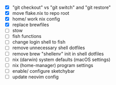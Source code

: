 - [x] "git checkout" vs "git switch" and "git restore"
- [x] move flake.nix to repo root
- [x] home/ work nix config
- [x] replace brewfiles
- [ ] stow
- [ ] fish functions
- [ ] change login shell to fish
- [ ] remove unnecessary shell dotfiles
- [ ] remove brew "shellenv" init in shell dotfiles
- [ ] nix (darwin) system defaults (macOS settings)
- [ ] nix (home-manager) program settings
- [ ] enable/ configure sketchybar
- [ ] update neovim config

